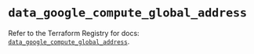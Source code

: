 # `data_google_compute_global_address`

Refer to the Terraform Registry for docs: [`data_google_compute_global_address`](https://registry.terraform.io/providers/hashicorp/google-beta/6.17.0/docs/data-sources/google_compute_global_address).
